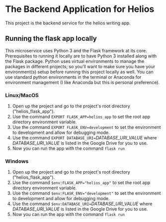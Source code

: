 # The Backend Application for Helios
This project is the backend service for the helios writing app.


## Running the flask app locally
This microservice uses Python 3 and the Flask framework at its core. Prerequisites to running it locally are to have Python 3 installed along with the Flask package. Python uses virtual environments to manage the packages in different projects, so you'll want to make sure you have your environment(s) setup before running this project locally as well. You can use standard python environments in the terminal or Anaconda for environment management (I like Anaconda but this is personal preference).

### Linux/MacOS
1. Open up the project and go to the project's root directory ("helios_flask_app").
2. Use the command `EXPORT FLASK_APP=helios_app` to set the root app directory environment variable.
3. Use the command `EXPORT FLASK_ENV=development` to set the environment to development and allow for debugging mode.
4. Use the command `EXPORT DATABASE_URI=`*DATABASE_URI_VALUE*  where *DATABASE_URI_VALUE* is listed in the Google Drive for you to use.
5. Now you can run the app with the command `flask run`


### Windows
1. Open up the project and go to the project's root directory ("helios_flask_app").
2. Use the command `$env:FLASK_APP="helios_app"` to set the root app directory environment variable.
3. Use the command `$env:FLASK_ENV="development"` to set the environment to development and allow for debugging mode.
4. Use the command `$env:DATABASE_URI=`*DATABASE_URI_VALUE*  where *DATABASE_URI_VALUE* is listed in the Google Drive for you to use.
5. Now you can run the app with the command `flask run`